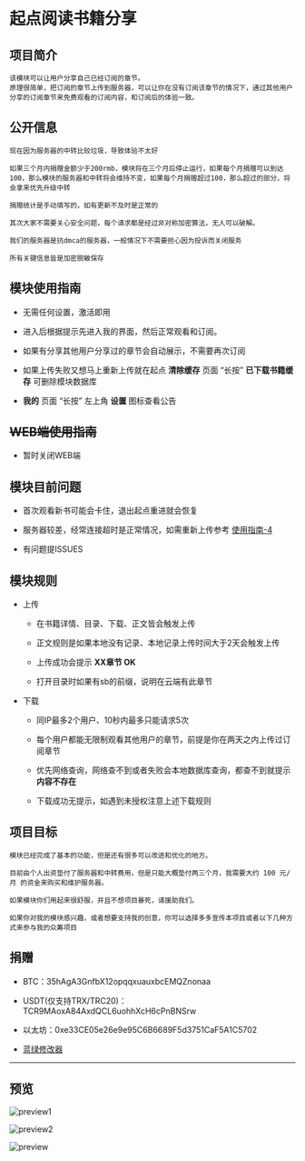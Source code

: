 # 起点阅读书籍分享

## 项目简介

    
    该模块可以让用户分享自己已经订阅的章节。
    原理很简单，把订阅的章节上传到服务器，可以让你在没有订阅该章节的情况下，通过其他用户分享的订阅章节来免费观看的订阅内容，和订阅后的体验一致。

## 公开信息

    现在因为服务器的中转比较垃圾，导致体验不太好

    如果三个月内捐赠金额少于200rmb，模块将在三个月后停止运行，如果每个月捐赠可以到达100，那么模块的服务器和中转将会维持不变，如果每个月捐赠超过100，那么超过的部分，将会拿来优先升级中转

    捐赠统计是手动填写的，如有更新不及时是正常的

    其次大家不需要关心安全问题，每个请求都是经过非对称加密算法，无人可以破解。

    我们的服务器是抗dmca的服务器，一般情况下不需要担心因为投诉而关闭服务

    所有关键信息皆是加密脱敏保存


## 模块使用指南

 * 无需任何设置，激活即用

 * 进入后根据提示先进入我的界面，然后正常观看和订阅。

 * 如果有分享其他用户分享过的章节会自动展示，不需要再次订阅

 * 如果上传失败又想马上重新上传就在起点 **清除缓存** 页面 “长按” **已下载书籍缓存** 可删除模块数据库

 * **我的** 页面 “长按” 左上角 **设置** 图标查看公告

## ~~WEB端使用指南~~

  * 暂时关闭WEB端
    

## 模块目前问题

 * 首次观看新书可能会卡住，退出起点重进就会恢复

 * 服务器较差，经常连接超时是正常情况，如需重新上传参考 [使用指南-4](#使用指南)

 * 有问题提ISSUES

## 模块规则

* 上传

    - 在书籍详情、目录、下载、正文皆会触发上传

    - 正文规则是如果本地没有记录、本地记录上传时间大于2天会触发上传

    - 上传成功会提示 **XX章节 OK**

    - 打开目录时如果有sb的前缀，说明在云端有此章节

* 下载

    - 同IP最多2个用户、10秒内最多只能请求5次

    - 每个用户都能无限制观看其他用户的章节，前提是你在两天之内上传过订阅章节

    - 优先网络查询，网络查不到或者失败会本地数据库查询，都查不到就提示 **内容不存在**

    - 下载成功无提示，如遇到未授权注意上述下载规则

## 项目目标

    
    模块已经完成了基本的功能，但是还有很多可以改进和优化的地方。

    目前由个人出资垫付了服务器和中转费用，但是只能大概垫付两三个月，我需要大约 100 元/月 的资金来购买和维护服务器。

    如果模块你们用起来很舒服，并且不想项目暴死，请援助我们。

    如果你对我的模块感兴趣，或者想要支持我的创意，你可以选择多多宣传本项目或者以下几种方式来参与我的众筹项目


## 捐赠

* BTC：35hAgA3GnfbX12opqqxuauxbcEMQZnonaa

* USDT(仅支持TRX/TRC20)：TCR9MAoxA84AxdQCL6uohhXcH6cPnBNSrw

* 以太坊：0xe33CE05e26e9e95C6B6689F5d3751CaF5A1C5702

* [蓝绿修改器](https://api2.bookshared.shop/donate)

---

## 预览

![preview1](previews/preview1.png)

![preview2](previews/preview2.png)

![preview](previews/preview.gif)
